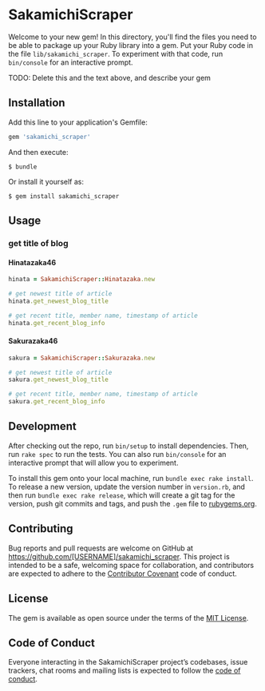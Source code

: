 # SakamichiScraper

Welcome to your new gem! In this directory, you'll find the files you need to be able to package up your Ruby library into a gem. Put your Ruby code in the file `lib/sakamichi_scraper`. To experiment with that code, run `bin/console` for an interactive prompt.

TODO: Delete this and the text above, and describe your gem

## Installation

Add this line to your application's Gemfile:

```ruby
gem 'sakamichi_scraper'
```

And then execute:

    $ bundle

Or install it yourself as:

    $ gem install sakamichi_scraper

## Usage

### get title of blog

#### Hinatazaka46
```ruby
hinata = SakamichiScraper::Hinatazaka.new

# get newest title of article
hinata.get_newest_blog_title

# get recent title, member name, timestamp of article
hinata.get_recent_blog_info
```

#### Sakurazaka46
```ruby
sakura = SakamichiScraper::Sakurazaka.new

# get newest title of article
sakura.get_newest_blog_title

# get recent title, member name, timestamp of article
sakura.get_recent_blog_info
```

## Development

After checking out the repo, run `bin/setup` to install dependencies. Then, run `rake spec` to run the tests. You can also run `bin/console` for an interactive prompt that will allow you to experiment.

To install this gem onto your local machine, run `bundle exec rake install`. To release a new version, update the version number in `version.rb`, and then run `bundle exec rake release`, which will create a git tag for the version, push git commits and tags, and push the `.gem` file to [rubygems.org](https://rubygems.org).

## Contributing

Bug reports and pull requests are welcome on GitHub at https://github.com/[USERNAME]/sakamichi_scraper. This project is intended to be a safe, welcoming space for collaboration, and contributors are expected to adhere to the [Contributor Covenant](http://contributor-covenant.org) code of conduct.

## License

The gem is available as open source under the terms of the [MIT License](https://opensource.org/licenses/MIT).

## Code of Conduct

Everyone interacting in the SakamichiScraper project’s codebases, issue trackers, chat rooms and mailing lists is expected to follow the [code of conduct](https://github.com/[USERNAME]/sakamichi_scraper/blob/master/CODE_OF_CONDUCT.md).
